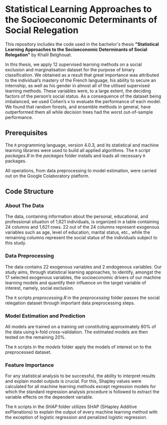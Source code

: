 # Statistical Learning Approaches to the Socioeconomic Determinants of Social Relegation

This repository includes the code used in the bachelor's thesis **"Statistical Learning Approaches to the Socioeconomic Determinants of Social Relegation"** by Khalil Belghouat.

In this thesis, we apply 12 supervised learning methods on a social exclusion and marginalisation dataset for the purpose of binary classification. We obtained as a result that great importance was attributed to the individual’s mastery of the French language, his ability to secure an internship, as well as his gender in almost all of the utilised supervised learning methods. These variables were, to a large extent, the deciding factors of the person’s social status. As a consequence of the dataset being imbalanced, we used Cohen’s κ to evaluate the performance of each model. We found that random forests, and ensemble methods in general, have outperformed them all while decision trees had the worst out-of-sample performance.

## Prerequisites

The ```R``` programming language, version 4.0.3, and its statistical and machine learning libraries were used to build all applied algorithms. The ```R``` script _packages.R_ in the _packages_ folder installs and loads all necessary ```R``` packages. 

All operations, from data preprocessing to model estimation, were carried out on the Google Colaboratory platform.

## Code Structure



### About The Data 

The data, containing information about the personal, educational, and professional situation of 1,621 individuals, is organized in a table containing 24 columns and 1,621 rows. 22 out of the 24 columns represent exogenous variables such as age, level of education, marital status, etc., while the remaining columns represent the social status of the individuals subject to this study.

### Data Preprocessing

The data contains 22 exogenous variables and 2 endogenous variables. Our study aims, through statistical learning approaches, to identify, amongst the 17 selected exogenous variables, the socioeconomic drivers of our machine learning models and quantify their influence on the target variable of interest, namely, social exclusion.

The ```R``` scripts _preprocessing.R_ in the _preprocessing_ folder passes the social relegation dataset through important data preprocessing steps.

### Model Estimation and Prediction

All models are trained on a training set constituting approximately 80% of the data using k-fold cross-validation. The estimated models are then tested on the remaining 20%.

The ```R``` scripts in the _models_ folder apply the models of interest on to the preprocessed dataset.

### Feature Importance

For any statistical analysis to be successful, the ability to interpret results and explain model outputs is crucial. For this, Shapley values were calculated for all machine learning methods except regression models for which the standard regression analysis procedure is followed to extract the variable effects on the dependent variable.

The ```R``` scripts in the _SHAP_ folder utilizes SHAP (SHapley Additive exPlanations) to explain the output of every machine learning method with the exception of logistic regression and penalized logistic regression.
